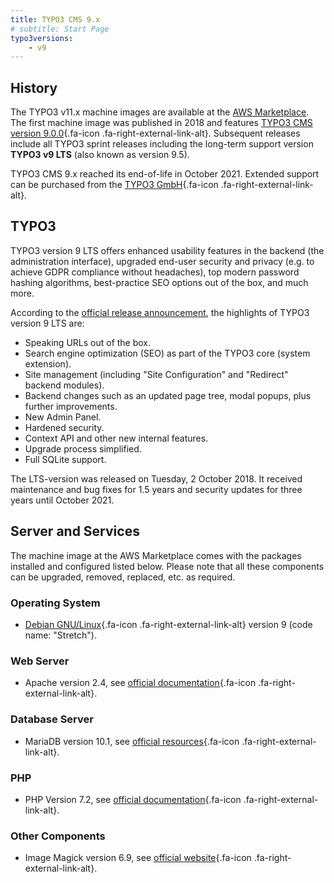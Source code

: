 ```yaml
---
title: TYPO3 CMS 9.x
# subtitle: Start Page
typo3versions:
    - v9
---
```


## History

The TYPO3 v11.x machine images are available at the [AWS Marketplace](https://aws.amazon.com/marketplace/pp/prodview-o6ng7g5nghjmi). The first machine image was published in 2018 and features [TYPO3 CMS version 9.0.0](https://get.typo3.org/release-notes/9.0.0){.fa-icon .fa-right-external-link-alt}. Subsequent releases include all TYPO3 sprint releases including the long-term support version **TYPO3 v9 LTS** (also known as version 9.5).

TYPO3 CMS 9.x reached its end-of-life in October 2021. Extended support can be purchased from the [TYPO3 GmbH](https://typo3.com){.fa-icon .fa-right-external-link-alt}.

## TYPO3

TYPO3 version 9 LTS offers enhanced usability features in the backend (the administration interface), upgraded end-user security and privacy (e.g. to achieve GDPR compliance without headaches), top modern password hashing algorithms, best-practice SEO options out of the box, and much more.

According to the [official release announcement](https://typo3.org/article/typo3-v9-lts-youre-the-one-that-i-want/), the highlights of TYPO3 version 9 LTS are:

* Speaking URLs out of the box.
* Search engine optimization (SEO) as part of the TYPO3 core (system extension).
* Site management (including "Site Configuration" and "Redirect" backend modules).
* Backend changes such as an updated page tree, modal popups, plus further improvements.
* New Admin Panel.
* Hardened security.
* Context API and other new internal features.
* Upgrade process simplified.
* Full SQLite support.

The LTS-version was released on Tuesday, 2 October 2018. It received maintenance and bug fixes for 1.5 years and security updates for three years until October 2021.

## Server and Services

The machine image at the AWS Marketplace comes with the packages installed and configured listed below. Please note that all these components can be upgraded, removed, replaced, etc. as required.

### Operating System

* [Debian GNU/Linux](https://debian.org){.fa-icon .fa-right-external-link-alt} version 9 (code name: "Stretch").

### Web Server

* Apache version 2.4, see [official documentation](https://httpd.apache.org/docs/2.4/){.fa-icon .fa-right-external-link-alt}.

### Database Server

* MariaDB version 10.1, see [official resources](https://mariadb.org/learn/){.fa-icon .fa-right-external-link-alt}.

### PHP

* PHP Version 7.2, see [official documentation](https://www.php.net/docs.php){.fa-icon .fa-right-external-link-alt}.

### Other Components

* Image Magick version 6.9, see [official website](https://imagemagick.org/){.fa-icon .fa-right-external-link-alt}.
